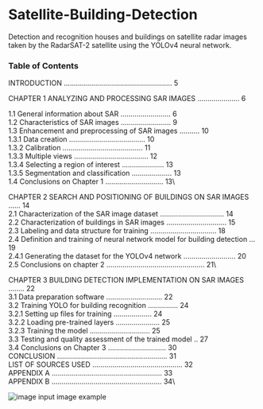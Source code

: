 # Satellite-Building-Detection
Detection and recognition houses and buildings on satellite radar images taken by the RadarSAT-2 satellite using the YOLOv4 neural network.


### Table of Contents  
INTRODUCTION ...................................................... 5
 
CHAPTER 1 ANALYZING AND PROCESSING SAR IMAGES ..................... 6

1.1 General information about SAR ......................... 6 \
1.2 Characteristics of SAR images ......................... 9\
1.3 Enhancement and preprocessing of SAR images .......... 10\
1.3.1 Data creation ...................................... 10\
1.3.2 Calibration ........................................ 11\
1.3.3 Multiple views ..................................... 12\
1.3.4 Selecting a region of interest ..................... 13\
1.3.5 Segmentation and classification .................... 13\
1.4 Conclusions on Chapter 1 ............................. 13\

CHAPTER 2 SEARCH AND POSITIONING OF BUILDINGS ON SAR IMAGES ...... 14\
2.1 Characterization of the SAR image dataset ................................ 14\
2.2 Characterization of buildings in SAR images .............................. 15\
2.3 Labeling and data structure for training ................................. 18\
2.4 Definition and training of neural network model for building detection ... 19\
2.4.1 Generating the dataset for the YOLOv4 network .......................... 20\
2.5 Conclusions on chapter 2 ................................................. 21\

CHAPTER 3 BUILDING DETECTION IMPLEMENTATION ON SAR IMAGES ........ 22\
3.1 Data preparation software ............................ 22\
3.2 Training YOLO for building recognition ............... 24\
   3.2.1 Setting up files for training ................... 24\
   3.2.2 Loading pre-trained layers ...................... 25\
   3.2.3 Training the model .............................. 25\
3.3 Testing and quality assessment of the trained model .. 27\
3.4 Conclusions on Chapter 3 ............................. 30\
CONCLUSION ....................................................... 31\
LIST OF SOURCES USED ............................................. 32\
APPENDIX A ....................................................... 33\
APPENDIX B ....................................................... 34\


![image](https://github.com/egbusko/Satellite-Building-Detection/assets/60915234/b2ef66f7-0d0a-43c7-9833-52fa6964a63d)
input image example
